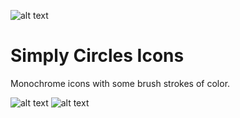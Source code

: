 ![alt text](https://github.com/ju1464/Simply_Circles_Icon_Theme/blob/master/logo.svg)

# Simply Circles Icons
Monochrome icons with some brush strokes of color.

![alt text](https://github.com/ju1464/Simply_Circles_Icon_Theme/blob/master/PREVIEWS/PREVIEW_01.png)
![alt text](https://github.com/ju1464/Simply_Circles_Icon_Theme/blob/master/PREVIEWS/PREVIEW_02.png)
